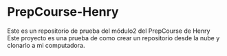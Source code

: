 # PrepCourse-Henry
Este es un repositorio de prueba del módulo2 del PrepCourse de Henry
Este proyecto es una prueba de como crear un repositorio desde la nube y clonarlo a mi computadora. 
